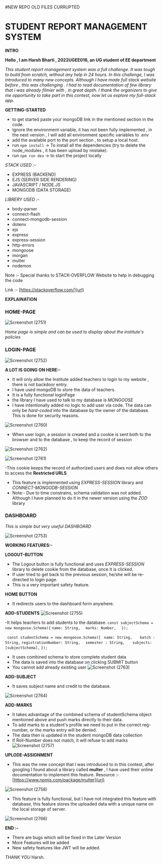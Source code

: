#NEW REPO OLD FILES CURRUPTED


# STUDENT REPORT MANAGEMENT SYSTEM

**INTRO**

**Hello , I am Harsh Bharti , 2022UGEE016,  an UG student of EE department**

 *This student report management system was a full challenge. It was tough to build from scratch, without any help in 24 hours. In this challenge, I was introduced to many new concepts. Although I have made full stack website before , this was challenging . I had to read documentation of few library that i was already filmier  with , in great depth. I thank the organizers to give me opportunity to take part in this contest, now let us explore my full-stack app.*

**GETTING-STARTED**


- to get started paste your mongoDB link in the mentioned section in the code.
- Ignore the environment variable, it has not been fully implemented , in the next version , I will add all environment specific variables to .env
- add the available port to the port section , to setup a local host.
- run `npm install` -> To install all the dependencies (try to delete the node_modules , it has been upload by mistake).
- run `npm run dev` -> to start the project locally

_STACK USED :-_

- EXPRESS (BACKEND)
- EJS (SERVER SIDE RENDERING)
- JAVASCRIPT / NODE.JS
- MONGODB (DATA STORAGE)

_LIBRERY USED :-_

- body-parser
- connect-flash
- connect-mongodb-session
- dotenv
- ejs
- express
- express-session
- http-errors
- mongoose
- morgan 
- multer
- nodemon


Note :- Special thanks to STACK-OVERFLOW Website to help in debugging the code

Link :- [https://stackoverflow.com/](url)



**EXPLAINATION**


 ###  HOME-PAGE  
![Screenshot (2751)](https://github.com/HarshBharti2601/Web_Team_Hackthon/assets/155822945/b09dd00a-2584-4263-a04f-95f7e690b92d)

_Home page is simple and can be used to display about the institute's policies_

###  LOGIN-PAGE
![Screenshot (2752)](https://github.com/HarshBharti2601/Web_Team_Hackthon/assets/155822945/9dbd5b80-e181-459f-af4a-9d4176412b15)

**A LOT IS GOING ON HERE:-**

- It will only allow the Institute added teachers to login to my website , there is not backdoor entry.
- I have used mongoDB to store the data of teachers.
- It is a fully functional loginPage
- the library I have used to talk to my database is _MONGOOSE_ 
- I have intentionally added no logic to add user via code. The data can only be _hard-coded_  into the database by the owner of the database. This is done for security reasons.


![Screenshot (2760)](https://github.com/HarshBharti2601/Web_Team_Hackthon/assets/155822945/d0a92ec3-cb51-4337-8070-ddc628e5526e)

- When user login, a session is created and a cookie is sent both to the browser and to the database , to keep the record of session

![Screenshot (2762)](https://github.com/HarshBharti2601/Web_Team_Hackthon/assets/155822945/40482c46-f3a7-4c30-86f9-c6c840d9354e)

![Screenshot (2761)](https://github.com/HarshBharti2601/Web_Team_Hackthon/assets/155822945/758d2009-4c42-4a26-b45e-14e2b530346e)

-This cookie keeps the record of authorized users and does not allow others to access the **Restricted  URLS**
- This feature is implemented using _EXPRESS-SESSION_ library and _CONNECT-MONGODB-SESSION_
-  Note:- Due to time constrains, schema validation was not added. Although I have planned to do it in the newer version using the _ZOD_ library


### DASHBOARD
_This is simple but very useful DASHBOARD_


![Screenshot (2753)](https://github.com/HarshBharti2601/Web_Team_Hackthon/assets/155822945/28f637bd-ff1e-41ab-9acd-cb40e53cd791)

**WORKING FEATURES:-**

**LOGOUT-BUTTON** 

- The Logout button is fully functional and uses _EXPRESS-SESSION_ library to delete cookie from the database, once it is clicked.
- If user tried to get back to the previous session, he/she will be re-directed to login page. 
- This is a very important safety feature.

**HOME BUTTON**  
- It redirects users to the dashboard form anywhere. 

**ADD-STUDENTS**
![Screenshot (2755)](https://github.com/HarshBharti2601/Web_Team_Hackthon/assets/155822945/4ee30c82-ecd1-4fb5-af6a-1ad608c4735f)

-It helps teachers to add students to the database.
`const subjectSchema = new mongoose.Schema({`
    `name: String,`
  `  marks: Number,`
`  });`

 ` const studentSchema = new mongoose.Schema({`
   ` name: String,`
 `   batch : String,`
    `registrationNumber: String, `
   ` semester : String,`
 `   subjects: [subjectSchema],`
 ` }); `

- It uses combined schema to store complete student data
- The data is saved into the database on clicking SUBMIT button
- You cannot add already existing user
![Screenshot (2763)](https://github.com/HarshBharti2601/Web_Team_Hackthon/assets/155822945/5571ba1b-7dc1-4654-bef1-9440c0b00b57)

**ADD-SUBJECT**

- It saves subject name and credit to the database. 

![Screenshot (2764)](https://github.com/HarshBharti2601/Web_Team_Hackthon/assets/155822945/11ae9746-97bd-4daf-b408-6acafaa96a33)

**ADD-MARKS**

- It takes advantage of the combined schema of studentSchema object mentioned above  and push marks directly to their data.
- To add marks to a student's profile we need to put in the correct reg-number, or the marks entry will be denied.
-  The data then is updated in the student mongoDB data collection
-  If Roll-Number does not match, it will refuse to add marks
![Screenshot (2757)](https://github.com/HarshBharti2601/Web_Team_Hackthon/assets/155822945/e0545ddd-9f46-425d-9445-77b48a1886f3)


**UPLODE-ASSIGNMENT**

- This was the new concept that I was introduced to in this contest, after googling I found about a library called  **multer** , I have used their online documentation to implement this feature. 
Resource :- [https://www.npmjs.com/package/multer](url)

![Screenshot (2758)](https://github.com/HarshBharti2601/Web_Team_Hackthon/assets/155822945/34f3e43d-517e-40dd-bccf-fe91556b71d4)

- This feature is fully functional, but I have not integrated this feature with database, this feature stores the uploaded data with a unique name on the local storage of server.

![Screenshot (2766)](https://github.com/HarshBharti2601/Web_Team_Hackthon/assets/155822945/83cfe994-78da-4131-bc72-3bb63d842e89)


**END :-**

- There are bugs which will be fixed in the Later Version 
- More Features will be added
- New safety features like JWT will be added.


_THANK YOU_ 
Harsh.




 





